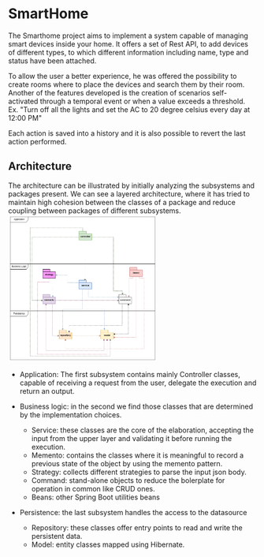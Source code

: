 # SmartHome
The Smarthome project aims to implement a system capable of managing smart devices inside your home. 
It offers a set of Rest API, to add devices of different types, to which different information including name, type and status have been attached.

To allow the user a better experience, he was offered the possibility to create rooms where to place the devices and search them by their room.
Another of the features developed is the creation of scenarios self-activated through a temporal event or when a value exceeds a threshold. 
Ex. "Turn off all the lights and set the AC to 20 degree celsius every day at 12:00 PM"
 
Each action is saved into a history and it is also possible to revert the last action performed.  

## Architecture  
The architecture can be illustrated by initially analyzing the subsystems and packages present. We can see a layered architecture, where it has tried to maintain high cohesion between the classes of a package and reduce coupling between packages of different subsystems.
<img src="https://github.com/Salvatore-tech/SmartHome/blob/master/resources/architecture.png" width="60%" height="50%">

- Application: The first subsystem contains mainly Controller classes, capable of receiving a request from the user, delegate the execution and return an output. 

- Business logic: in the second we find those classes that are determined by the implementation choices.
    - Service: these classes are the core of the elaboration, accepting the input from the upper layer and validating it before running the execution.
    - Memento: contains the classes where it is meaningful to record a previous state of the object by using the memento pattern.
    - Strategy: collects different strategies to parse the input json body.
    - Command: stand-alone objects to reduce the bolerplate for operation in common like CRUD ones.
    - Beans: other Spring Boot utilities beans
    
- Persistence: the last subsystem handles the access to the datasource
    - Repository: these classes offer entry points to read and write the persistent data.
    - Model: entity classes mapped using Hibernate.
